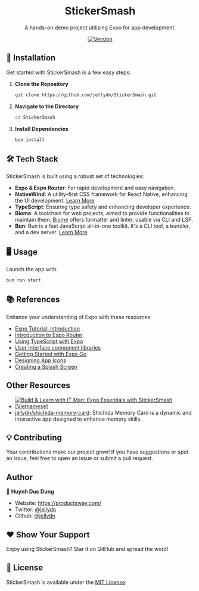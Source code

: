<h1 align="center">StickerSmash</h1>

<p align="center">A hands-on demo project utilizing Expo for app development.</p>

<p align="center">
  <a href="https://www.npmjs.com/package/stickersmash" target="_blank">
    <img alt="Version" src="https://img.shields.io/npm/v/stickersmash.svg">
  </a>
</p>

## 🚀 Installation

Get started with StickerSmash in a few easy steps:

1. **Clone the Repository**
   ```bash
   git clone https://github.com/jellydn/StickerSmash.git
   ```
2. **Navigate to the Directory**
   ```bash
   cd StickerSmash
   ```
3. **Install Dependencies**
   ```bash
   bun install
   ```

## 🛠 Tech Stack

StickerSmash is built using a robust set of technologies:

- **Expo & Expo Router**: For rapid development and easy navigation.
- **NativeWind**: A utility-first CSS framework for React Native, enhancing the UI development. [Learn More](https://www.nativewind.dev/)
- **TypeScript**: Ensuring type safety and enhancing developer experience.
- **Biome**: A toolchain for web projects, aimed to provide functionalities to maintain them. [Biome](https://biomejs.dev) offers formatter and linter, usable via CLI and LSP.
- **Bun**: Bun is a fast JavaScript all-in-one toolkit. It's a CLI tool, a bundler, and a dev server. [Learn More](https://bun.sh/)


## 🖥 Usage

Launch the app with:

```bash
bun run start
```

## 📚 References

Enhance your understanding of Expo with these resources:

- [Expo Tutorial: Introduction](https://docs.expo.dev/tutorial/introduction/)
- [Introduction to Expo Router](https://docs.expo.dev/router/introduction/)
- [Using TypeScript with Expo](https://docs.expo.dev/guides/typescript/)
- [User Interface component libraries](https://docs.expo.dev/ui-programming/user-interface-libraries/)
- [Getting Started with Expo Go](https://docs.expo.dev/get-started/expo-go/)
- [Designing App Icons](https://docs.expo.dev/develop/user-interface/app-icons/)
- [Creating a Splash Screen](https://docs.expo.dev/develop/user-interface/splash-screen/)

## Other Resources

- [![Build &amp; Learn with IT Man: Expo Essentials with StickerSmash [Vietnamese]](https://i.ytimg.com/vi/aoBDJuN0V2I/mqdefault.jpg)](https://www.youtube.com/watch?v=aoBDJuN0V2I)
- [jellydn/shichida-memory-card](https://github.com/jellydn/shichida-memory-card): Shichida Memory Card is a dynamic and interactive app designed to enhance memory skills.


## 💡 Contributing

Your contributions make our project grow! If you have suggestions or spot an issue, feel free to open an issue or submit a pull request.

## Author

👤 **Huynh Duc Dung**

- Website: https://productsway.com/
- Twitter: [@jellydn](https://twitter.com/jellydn)
- Github: [@jellydn](https://github.com/jellydn)

## ❤ Show Your Support

Enjoy using StickerSmash? Star it on GitHub and spread the word!

## 📄 License

StickerSmash is available under the [MIT License](LICENSE).
